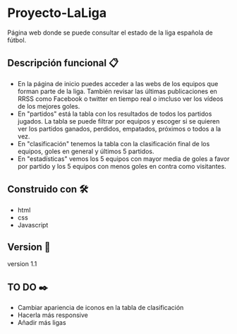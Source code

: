 # Proyecto-LaLiga
Página web donde se puede consultar el estado de la liga española de fútbol. 

## Descripción funcional 📋

* En la página de inicio puedes acceder a las webs de los equipos que forman parte de la liga. También revisar las últimas publicaciones en RRSS como Facebook o twitter en tiempo real o imcluso ver los vídeos de los mejores goles.
* En "partidos" está la tabla con los resultados de todos los partidos jugados. La tabla se puede filtrar por equipos y escoger si se quieren ver los partidos ganados, perdidos, empatados, próximos o todos a la vez.
* En "clasificación" tenemos la tabla con la clasificación final de los equipos, goles en general y últimos 5 partidos.
* En "estadísticas" vemos los 5 equipos con mayor media de goles a favor por partido y los 5 equipos con menos goles en contra como visitantes.

## Construido con 🛠️
- html
- css
- Javascript

## Version 📌

version 1.1

## TO DO ✒️

* Cambiar apariencia de iconos en la tabla de clasificación
* Hacerla más responsive
* Añadir más ligas
